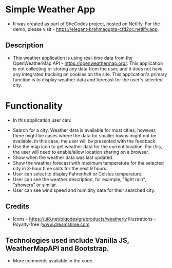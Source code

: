 # Simple Weather App

- It was created as part of SheCodes project, hosted on Netlify. For the demo, please visit - https://elegant-brahmagupta-cfd2cc.netlify.app.

## Description
- This weather application is using real-time data from the OpenWeatherMap API - https://openweathermap.org/. This application is not collecting or storing any data from the user, and it does not have any integrated tracking on cookies on the site. This application's primary function is to display weather data and forecast for the user's selected city.

# Functionality

- In this application user can:

* Search for a city. Weather data is available for most cities; however, there might be cases where the data for smaller towns might not be available. In this case, the user will be presented with the feedback.
* Use the map icon to get weather data for the current location. For this, the user will need to enable/allow location sharing on a browser.
* Show when the weather data was last updated.
* Show the weather forecast with maximum temperature for the selected city in 3-hour time slots for the next 9 hours.
* User can select to display Fahrenheit or Celsius temperature.
* User can see the weather description, for example, "light rain", "showers" or similar.
* User can see wind speed and humidity data for their searched city.

## Credits

- Icons - https://ui8.net/piqodesign/products/weatherly Illustrations - Royalty-free /www.dreamstime.com

## Technologies used include Vanilla JS, WeatherMapAPI and Bootstrap.



* More comments available in the code.
